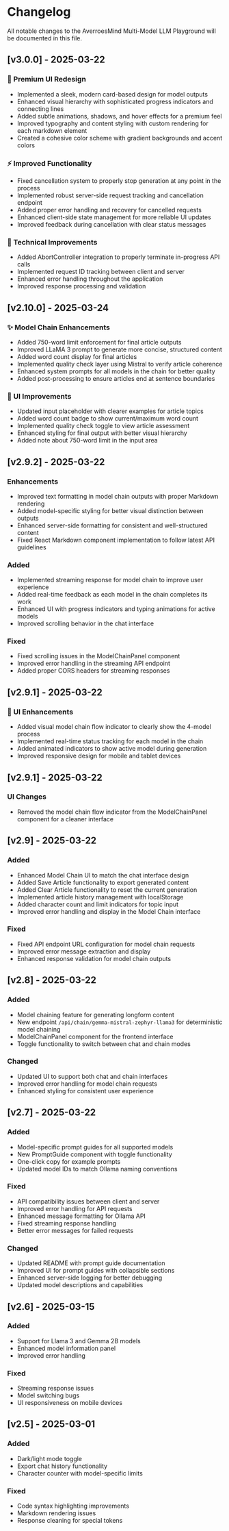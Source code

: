 # Changelog

All notable changes to the AverroesMind Multi-Model LLM Playground will be documented in this file.

## [v3.0.0] - 2025-03-22

### 🎨 Premium UI Redesign
- Implemented a sleek, modern card-based design for model outputs
- Enhanced visual hierarchy with sophisticated progress indicators and connecting lines
- Added subtle animations, shadows, and hover effects for a premium feel
- Improved typography and content styling with custom rendering for each markdown element
- Created a cohesive color scheme with gradient backgrounds and accent colors

### ⚡ Improved Functionality
- Fixed cancellation system to properly stop generation at any point in the process
- Implemented robust server-side request tracking and cancellation endpoint
- Added proper error handling and recovery for cancelled requests
- Enhanced client-side state management for more reliable UI updates
- Improved feedback during cancellation with clear status messages

### 🔧 Technical Improvements
- Added AbortController integration to properly terminate in-progress API calls
- Implemented request ID tracking between client and server
- Enhanced error handling throughout the application
- Improved response processing and validation

## [v2.10.0] - 2025-03-24

### ✨ Model Chain Enhancements
- Added 750-word limit enforcement for final article outputs
- Improved LLaMA 3 prompt to generate more concise, structured content
- Added word count display for final articles
- Implemented quality check layer using Mistral to verify article coherence
- Enhanced system prompts for all models in the chain for better quality
- Added post-processing to ensure articles end at sentence boundaries

### 🎨 UI Improvements
- Updated input placeholder with clearer examples for article topics
- Added word count badge to show current/maximum word count
- Implemented quality check toggle to view article assessment
- Enhanced styling for final output with better visual hierarchy
- Added note about 750-word limit in the input area

## [v2.9.2] - 2025-03-22

### Enhancements
- Improved text formatting in model chain outputs with proper Markdown rendering
- Added model-specific styling for better visual distinction between outputs
- Enhanced server-side formatting for consistent and well-structured content
- Fixed React Markdown component implementation to follow latest API guidelines

### Added
- Implemented streaming response for model chain to improve user experience
- Added real-time feedback as each model in the chain completes its work
- Enhanced UI with progress indicators and typing animations for active models
- Improved scrolling behavior in the chat interface

### Fixed
- Fixed scrolling issues in the ModelChainPanel component
- Improved error handling in the streaming API endpoint
- Added proper CORS headers for streaming responses

## [v2.9.1] - 2025-03-22

### 🎨 UI Enhancements
- Added visual model chain flow indicator to clearly show the 4-model process
- Implemented real-time status tracking for each model in the chain
- Added animated indicators to show active model during generation
- Improved responsive design for mobile and tablet devices

## [v2.9.1] - 2025-03-22

### UI Changes
- Removed the model chain flow indicator from the ModelChainPanel component for a cleaner interface

## [v2.9] - 2025-03-22

### Added
- Enhanced Model Chain UI to match the chat interface design
- Added Save Article functionality to export generated content
- Added Clear Article functionality to reset the current generation
- Implemented article history management with localStorage
- Added character count and limit indicators for topic input
- Improved error handling and display in the Model Chain interface

### Fixed
- Fixed API endpoint URL configuration for model chain requests
- Improved error message extraction and display
- Enhanced response validation for model chain outputs

## [v2.8] - 2025-03-22

### Added
- Model chaining feature for generating longform content
- New endpoint `/api/chain/gemma-mistral-zephyr-llama3` for deterministic model chaining
- ModelChainPanel component for the frontend interface
- Toggle functionality to switch between chat and chain modes

### Changed
- Updated UI to support both chat and chain interfaces
- Improved error handling for model chain requests
- Enhanced styling for consistent user experience

## [v2.7] - 2025-03-22

### Added
- Model-specific prompt guides for all supported models
- New PromptGuide component with toggle functionality
- One-click copy for example prompts
- Updated model IDs to match Ollama naming conventions

### Fixed
- API compatibility issues between client and server
- Improved error handling for API requests
- Enhanced message formatting for Ollama API
- Fixed streaming response handling
- Better error messages for failed requests

### Changed
- Updated README with prompt guide documentation
- Improved UI for prompt guides with collapsible sections
- Enhanced server-side logging for better debugging
- Updated model descriptions and capabilities

## [v2.6] - 2025-03-15

### Added
- Support for Llama 3 and Gemma 2B models
- Enhanced model information panel
- Improved error handling

### Fixed
- Streaming response issues
- Model switching bugs
- UI responsiveness on mobile devices

## [v2.5] - 2025-03-01

### Added
- Dark/light mode toggle
- Export chat history functionality
- Character counter with model-specific limits

### Fixed
- Code syntax highlighting improvements
- Markdown rendering issues
- Response cleaning for special tokens
